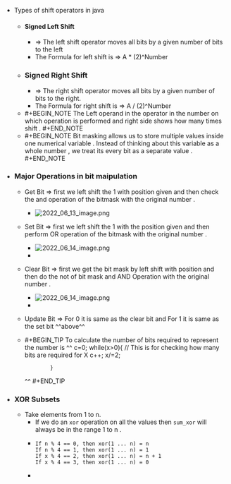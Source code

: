 - Types of shift operators in java
	- #### Signed Left Shift
		- => The left shift operator moves all bits by a given number of bits to the left
		- The Formula for left shift is => A * (2)^Number
	- ### Signed Right Shift
		- => The right shift operator moves all bits by a given number of bits to the right.
		- The Formula for right shift is => A / (2)^Number
	- #+BEGIN_NOTE
	  The Left operand in the operator in the number on which operation is performed and right side   shows how many times shift .
	  #+END_NOTE
	- #+BEGIN_NOTE
	  Bit masking allows us to store multiple values inside one numerical variable . Instead of thinking about this variable as a whole number , we treat its every bit as a  separate value .
	  #+END_NOTE
- ### Major Operations in bit maipulation
	- Get Bit => first we left shift the 1 with position given and then check the and operation of the bitmask with the original number .
		- ![2022_06_13_image.png](https://cdn.logseq.com/%2Fc5083927-5c94-4c57-a16c-c5b7d0d4472f33e9ad76-d8bc-43c8-9bda-e9a09224f7a12022_06_13_image.png?Expires=4808744875&Signature=oLSNEj5Oz9uM4IA4nk6OpcpSVW1hK2FoqU~DUXv9cT57wvX04J7n51W4VvbNThPMwJdZh3FickRfNkdzIvHaxNtQ-1~NMZ-Y6qmW3XrdbK0gog3GFWfbjNNIZ9Nzk9fTxaC0KRS0eR8wuaS182HMyQssC~zU23qf7HrSc7VGA30t8BidS4hH2jkY7h9ABE9-mkFlx4ADRpMWZn5QVCV-u835XqGf3qPz9AAZ~Lg7kGybp4cbJXju5ifgKFk7HufF0KuTUXluMYa9peoKLt0mjfbjAHEV4VZ80Dldlx0znpo84Jm7WiW028HB6gWeS60VS1X6V41XCMno6v~sBpivhA__&Key-Pair-Id=APKAJE5CCD6X7MP6PTEA)
	- Set Bit => first we left shift the 1 with the position given and then perform OR  operation of the bitmask with the original number .
		- ![2022_06_14_image.png](https://cdn.logseq.com/%2Fc5083927-5c94-4c57-a16c-c5b7d0d4472ff49e0f49-085e-4be2-821c-25bfabd0657f2022_06_14_image.png?Expires=4808745376&Signature=XVnXjxFY3M0bewfJPTX9~Za58CjbN~miLpKjpWndhmyfY~ETLhuCgqcO7d9nPYY2OW-s0F~cFo3MvfVyeDr22KgyvD6aiTVXdamm2fJ7TKuEEac-uaEtxB7QQgJ7T7B5BTK0F1ZL5oDziQpdRVEw9P6yk7o8qK~c0hGFJeAW2ruZIA~0PSVGB6l4bSK9C8spaMuW49itlSeryo0pjt3DK3qJJY28iQQhbQfFpgkFG65Ob4FUSPvFcR7xnifeCSzB~AhZHZAbusBbezh8X1HqnkoMqwhmOgOA3bjeZYwJYqv6mqyeqxapXi4EhBGzdFkpFeu36EWyNbLz2n8ct5KS1w__&Key-Pair-Id=APKAJE5CCD6X7MP6PTEA)
		-
	- Clear Bit => first we get the bit mask by left shift with position and then do the not of bit mask and AND Operation with the original number .
		- ![2022_06_14_image.png](https://cdn.logseq.com/%2Fc5083927-5c94-4c57-a16c-c5b7d0d4472f51bd58ad-0dc0-4a12-ba37-2fcce4917a072022_06_14_image.png?Expires=4808745835&Signature=jhNJWjxK1qp7xAlUShlRosJIZphNdkOxJxdoV-l0EVMhewT8sBz1O8rPOXzSt42-L7dGnz3PhgMQCuBUn~w849w3a1VYZ4W-KAZ3uhh3wvURjcNxec2vrOT7fUKFSdmKaaMevHsZG2hrqfacZfhNNOqCMJ4Ff-vYjAxqq5KHrmf8e13A3H0bdfOu0X7YLjPZDe4vPhL92yPQxJsg6Qkf8DWJf4FBVoX2gMFVqRQZgkVE-Xtp6ntkRbNGa-6Q0epnimzca97IUsGfAmxU2j8kOl0aFuwATxXaquXF-61aZYivNpCKBp4KxB8k42yBhkovNaHmGooAxSOEMXIyjwbanQ__&Key-Pair-Id=APKAJE5CCD6X7MP6PTEA)
		-
	- Update Bit => For 0 it is same as the clear bit and For 1 it is same as the set bit ^^above^^
	- #+BEGIN_TIP
	  To calculate the number of bits required to represent the number is 
	  ^^ c=0;
	              while(x>0){
	   // This is for checking how many bits are required for X 
	                  c++;
	                  x/=2;
	   
	              }
	  ^^
	  #+END_TIP
- ### XOR Subsets
	- Take elements from 1 to n.
		- If we do an `xor` operation on all the values then `sum_xor` will always be in the range 1 to n .
		- ```
		  If n % 4 == 0, then xor(1 ... n) = n
		  If n % 4 == 1, then xor(1 ... n) = 1
		  If x % 4 == 2, then xor(1 ... n) = n + 1
		  If x % 4 == 3, then xor(1 ... n) = 0
		  ```
		-